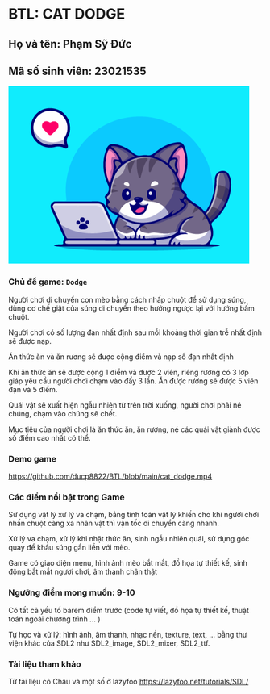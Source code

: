# BTL: CAT DODGE

## Họ và tên: Phạm Sỹ Đức
## Mã số sinh viên: 23021535

![example](logo.png)

### **Chủ đề game:** `Dodge`
Người chơi di chuyển con mèo bằng cách nhấp chuột để sử dụng súng, dùng cơ chế giật của súng di chuyển theo hướng ngược lại với hướng bấm chuột.

Người chơi có số lượng đạn nhất định sau mỗi khoảng thời gian trễ nhất định sẽ được nạp.

Ăn thức ăn và ăn rương sẽ được cộng điểm và nạp số đạn nhất định

Khi ăn thức ăn sẽ được cộng 1 điểm và được 2 viên, riêng rương có 3 lớp giáp yêu cầu người chơi chạm vào đấy 3 lần. Ăn
được rương sẽ được 5 viên đạn và 5 điểm.

Quái vật sẽ xuất hiện ngẫu nhiên từ trên trời xuống, người chơi phải né chúng, chạm vào chúng sẽ chết.

Mục tiêu của người chơi là ăn thức ăn, ăn rương, né các quái vật giành được số điểm cao nhất có thể.


### Demo game
<https://github.com/ducp8822/BTL/blob/main/cat_dodge.mp4>
### Các điểm nổi bật trong Game

Sử dụng vật lý xử lý va chạm, bằng tính toán vật lý khiến cho khi người chơi nhấn chuột càng xa nhân vật thì vận tốc di chuyển càng nhanh.

Xử lý va chạm, xử lý khi nhặt thức ăn, sinh ngẫu nhiên quái, sử dụng góc quay để khẩu súng gắn liền với mèo.

Game có giao diện menu, hình ảnh mèo bắt mắt, đồ họa tự thiết kế, sinh động bắt mắt người chơi, âm thanh chân thật

### Ngưỡng điểm mong muốn: 9-10
Có tất cả yếu tố barem điểm trước (code tự viết, đồ họa tự thiết kế, thuật toán ngoài chương trình ... )

Tự học và xử lý: hình ảnh, âm thanh, nhạc nền, texture, text, ... bằng thư viện khác của SDL2 như SDL2_image, SDL2_mixer, SDL2_ttf.

### Tài liệu tham khảo
Từ tài liệu cô Châu và một số ở lazyfoo
<https://lazyfoo.net/tutorials/SDL/>




